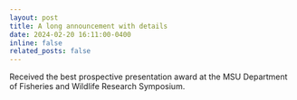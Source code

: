 ```yaml
---
layout: post
title: A long announcement with details
date: 2024-02-20 16:11:00-0400
inline: false
related_posts: false
---
```


Received the best prospective presentation award at the MSU Department of Fisheries and Wildlife Research Symposium.